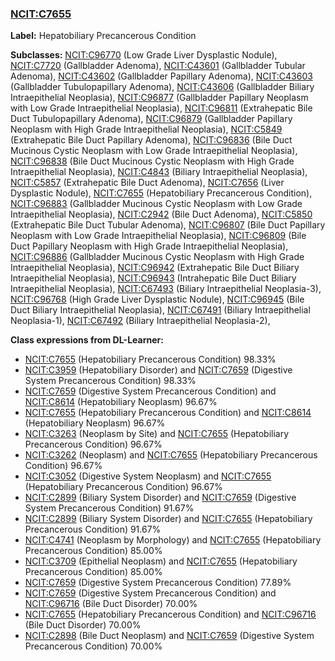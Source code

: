 
### [NCIT:C7655](http://purl.obolibrary.org/obo/NCIT_C7655)
**Label:** Hepatobiliary Precancerous Condition

**Subclasses:** [NCIT:C96770](http://purl.obolibrary.org/obo/NCIT_C96770) (Low Grade Liver Dysplastic Nodule), [NCIT:C7720](http://purl.obolibrary.org/obo/NCIT_C7720) (Gallbladder Adenoma), [NCIT:C43601](http://purl.obolibrary.org/obo/NCIT_C43601) (Gallbladder Tubular Adenoma), [NCIT:C43602](http://purl.obolibrary.org/obo/NCIT_C43602) (Gallbladder Papillary Adenoma), [NCIT:C43603](http://purl.obolibrary.org/obo/NCIT_C43603) (Gallbladder Tubulopapillary Adenoma), [NCIT:C43606](http://purl.obolibrary.org/obo/NCIT_C43606) (Gallbladder Biliary Intraepithelial Neoplasia), [NCIT:C96877](http://purl.obolibrary.org/obo/NCIT_C96877) (Gallbladder Papillary Neoplasm with Low Grade Intraepithelial Neoplasia), [NCIT:C96811](http://purl.obolibrary.org/obo/NCIT_C96811) (Extrahepatic Bile Duct Tubulopapillary Adenoma), [NCIT:C96879](http://purl.obolibrary.org/obo/NCIT_C96879) (Gallbladder Papillary Neoplasm with High Grade Intraepithelial Neoplasia), [NCIT:C5849](http://purl.obolibrary.org/obo/NCIT_C5849) (Extrahepatic Bile Duct Papillary Adenoma), [NCIT:C96836](http://purl.obolibrary.org/obo/NCIT_C96836) (Bile Duct Mucinous Cystic Neoplasm with Low Grade Intraepithelial Neoplasia), [NCIT:C96838](http://purl.obolibrary.org/obo/NCIT_C96838) (Bile Duct Mucinous Cystic Neoplasm with High Grade Intraepithelial Neoplasia), [NCIT:C4843](http://purl.obolibrary.org/obo/NCIT_C4843) (Biliary Intraepithelial Neoplasia), [NCIT:C5857](http://purl.obolibrary.org/obo/NCIT_C5857) (Extrahepatic Bile Duct Adenoma), [NCIT:C7656](http://purl.obolibrary.org/obo/NCIT_C7656) (Liver Dysplastic Nodule), [NCIT:C7655](http://purl.obolibrary.org/obo/NCIT_C7655) (Hepatobiliary Precancerous Condition), [NCIT:C96883](http://purl.obolibrary.org/obo/NCIT_C96883) (Gallbladder Mucinous Cystic Neoplasm with Low Grade Intraepithelial Neoplasia), [NCIT:C2942](http://purl.obolibrary.org/obo/NCIT_C2942) (Bile Duct Adenoma), [NCIT:C5850](http://purl.obolibrary.org/obo/NCIT_C5850) (Extrahepatic Bile Duct Tubular Adenoma), [NCIT:C96807](http://purl.obolibrary.org/obo/NCIT_C96807) (Bile Duct Papillary Neoplasm with Low Grade Intraepithelial Neoplasia), [NCIT:C96809](http://purl.obolibrary.org/obo/NCIT_C96809) (Bile Duct Papillary Neoplasm with High Grade Intraepithelial Neoplasia), [NCIT:C96886](http://purl.obolibrary.org/obo/NCIT_C96886) (Gallbladder Mucinous Cystic Neoplasm with High Grade Intraepithelial Neoplasia), [NCIT:C96942](http://purl.obolibrary.org/obo/NCIT_C96942) (Extrahepatic Bile Duct Biliary Intraepithelial Neoplasia), [NCIT:C96943](http://purl.obolibrary.org/obo/NCIT_C96943) (Intrahepatic Bile Duct Biliary Intraepithelial Neoplasia), [NCIT:C67493](http://purl.obolibrary.org/obo/NCIT_C67493) (Biliary Intraepithelial Neoplasia-3), [NCIT:C96768](http://purl.obolibrary.org/obo/NCIT_C96768) (High Grade Liver Dysplastic Nodule), [NCIT:C96945](http://purl.obolibrary.org/obo/NCIT_C96945) (Bile Duct Biliary Intraepithelial Neoplasia), [NCIT:C67491](http://purl.obolibrary.org/obo/NCIT_C67491) (Biliary Intraepithelial Neoplasia-1), [NCIT:C67492](http://purl.obolibrary.org/obo/NCIT_C67492) (Biliary Intraepithelial Neoplasia-2), 

**Class expressions from DL-Learner:**

- [NCIT:C7655](http://purl.obolibrary.org/obo/NCIT_C7655) (Hepatobiliary Precancerous Condition) 98.33%
- [NCIT:C3959](http://purl.obolibrary.org/obo/NCIT_C3959) (Hepatobiliary Disorder) and [NCIT:C7659](http://purl.obolibrary.org/obo/NCIT_C7659) (Digestive System Precancerous Condition) 98.33%
- [NCIT:C7659](http://purl.obolibrary.org/obo/NCIT_C7659) (Digestive System Precancerous Condition) and [NCIT:C8614](http://purl.obolibrary.org/obo/NCIT_C8614) (Hepatobiliary Neoplasm) 96.67%
- [NCIT:C7655](http://purl.obolibrary.org/obo/NCIT_C7655) (Hepatobiliary Precancerous Condition) and [NCIT:C8614](http://purl.obolibrary.org/obo/NCIT_C8614) (Hepatobiliary Neoplasm) 96.67%
- [NCIT:C3263](http://purl.obolibrary.org/obo/NCIT_C3263) (Neoplasm by Site) and [NCIT:C7655](http://purl.obolibrary.org/obo/NCIT_C7655) (Hepatobiliary Precancerous Condition) 96.67%
- [NCIT:C3262](http://purl.obolibrary.org/obo/NCIT_C3262) (Neoplasm) and [NCIT:C7655](http://purl.obolibrary.org/obo/NCIT_C7655) (Hepatobiliary Precancerous Condition) 96.67%
- [NCIT:C3052](http://purl.obolibrary.org/obo/NCIT_C3052) (Digestive System Neoplasm) and [NCIT:C7655](http://purl.obolibrary.org/obo/NCIT_C7655) (Hepatobiliary Precancerous Condition) 96.67%
- [NCIT:C2899](http://purl.obolibrary.org/obo/NCIT_C2899) (Biliary System Disorder) and [NCIT:C7659](http://purl.obolibrary.org/obo/NCIT_C7659) (Digestive System Precancerous Condition) 91.67%
- [NCIT:C2899](http://purl.obolibrary.org/obo/NCIT_C2899) (Biliary System Disorder) and [NCIT:C7655](http://purl.obolibrary.org/obo/NCIT_C7655) (Hepatobiliary Precancerous Condition) 91.67%
- [NCIT:C4741](http://purl.obolibrary.org/obo/NCIT_C4741) (Neoplasm by Morphology) and [NCIT:C7655](http://purl.obolibrary.org/obo/NCIT_C7655) (Hepatobiliary Precancerous Condition) 85.00%
- [NCIT:C3709](http://purl.obolibrary.org/obo/NCIT_C3709) (Epithelial Neoplasm) and [NCIT:C7655](http://purl.obolibrary.org/obo/NCIT_C7655) (Hepatobiliary Precancerous Condition) 85.00%
- [NCIT:C7659](http://purl.obolibrary.org/obo/NCIT_C7659) (Digestive System Precancerous Condition) 77.89%
- [NCIT:C7659](http://purl.obolibrary.org/obo/NCIT_C7659) (Digestive System Precancerous Condition) and [NCIT:C96716](http://purl.obolibrary.org/obo/NCIT_C96716) (Bile Duct Disorder) 70.00%
- [NCIT:C7655](http://purl.obolibrary.org/obo/NCIT_C7655) (Hepatobiliary Precancerous Condition) and [NCIT:C96716](http://purl.obolibrary.org/obo/NCIT_C96716) (Bile Duct Disorder) 70.00%
- [NCIT:C2898](http://purl.obolibrary.org/obo/NCIT_C2898) (Bile Duct Neoplasm) and [NCIT:C7659](http://purl.obolibrary.org/obo/NCIT_C7659) (Digestive System Precancerous Condition) 70.00%


